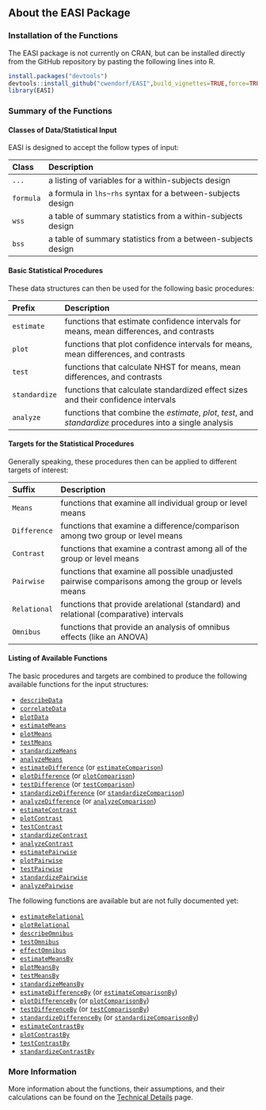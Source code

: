 ## About the EASI Package

### Installation of the Functions

The EASI package is not currently on CRAN, but can be installed directly from the GitHub repository by pasting the following lines into R.

``` r
install.packages("devtools")
devtools::install_github("cwendorf/EASI",build_vignettes=TRUE,force=TRUE)
library(EASI)
```

### Summary of the Functions

#### Classes of Data/Statistical Input 

EASI is designed to accept the follow types of input:

Class | Description
:-- | :--
`...` | a listing of variables for a within-subjects design
`formula` | a formula in `lhs~rhs` syntax for a between-subjects design 
`wss` | a table of summary statistics from a within-subjects design
`bss` | a table of summary statistics from a between-subjects design

#### Basic Statistical Procedures

These data structures can then be used for the following basic procedures:

Prefix | Description
:-- | :--
`estimate` | functions that estimate confidence intervals for means, mean differences, and contrasts
`plot` | functions that plot confidence intervals for means, mean differences, and contrasts
`test` | functions that calculate NHST for means, mean differences, and contrasts
`standardize` | functions that calculate standardized effect sizes and their confidence intervals
`analyze` | functions that combine the _estimate_, _plot_, _test_, and _standardize_ procedures into a single analysis

#### Targets for the Statistical Procedures

Generally speaking, these procedures then can be applied to different targets of interest:

Suffix | Description
:-- | :--
`Means` | functions that examine all individual group or level means
`Difference` | functions that examine a difference/comparison among two group or level means
`Contrast` | functions that examine a contrast among all of the group or level means
`Pairwise` | functions that examine all possible unadjusted pairwise comparisons among the group or levels means
`Relational` | functions that provide arelational (standard) and relational (comparative) intervals 
`Omnibus` | functions that provide an analysis of omnibus effects (like an ANOVA)

#### Listing of Available Functions

The basic procedures and targets are combined to produce the following available functions for the input structures:

- [`describeData`](./describeData.md)
- [`correlateData`](./correlateData.md)
- [`plotData`](./plotData.md)
- [`estimateMeans`](./estimateMeans.md)
- [`plotMeans`](./plotMeans.md)
- [`testMeans`](./testMeans.md)
- [`standardizeMeans`](./standardizeMeans.md)
- [`analyzeMeans`](./analyzeMeans.md)
- [`estimateDifference`](./estimateDifference.md) (or [`estimateComparison`](./estimateDifference.md))
- [`plotDifference`](./plotDifference.md) (or [`plotComparison`](./plotDifference.md))
- [`testDifference`](./testDifference.md) (or [`testComparison`](./testDifference.md))
- [`standardizeDifference`](./standardizeDifference.md) (or [`standardizeComparison`](./standardizeDifference.md))
- [`analyzeDifference`](./analyzeDifference.md) (or [`analyzeComparison`](./analyzeDifference.md))
- [`estimateContrast`](./estimateContrast.md)
- [`plotContrast`](./plotContrast)
- [`testContrast`](./testContrast.md)
- [`standardizeContrast`](./standardizeContrast.md) 
- [`analyzeContrast`](./analyzeContrast.md)
- [`estimatePairwise`](./estimatePairwise.md)
- [`plotPairwise`](./plotPairwise.md)
- [`testPairwise`](./testPairwise.md)
- [`standardizePairwise`](./standardizePairwise.md)
- [`analyzePairwise`](./analyzePairwise.md)

The following functions are available but are not fully documented yet:

- [`estimateRelational`](./estimateRelational.md)
- [`plotRelational`](./plotRelational.md)
- [`describeOmnibus`](./describeOmnibus.md)
- [`testOmnibus`](./testOmnibus.md)
- [`effectOmnibus`](./effectOmnibus.md)
- [`estimateMeansBy`](./estimateMeansBy.md)
- [`plotMeansBy`](./plotMeansBy.md)
- [`testMeansBy`](./testMeansBy.md)
- [`standardizeMeansBy`](./standardizeMeansBy.md)
- [`estimateDifferenceBy`](./estimateDifferenceBy.md) (or [`estimateComparisonBy`](./estimateDifferenceBy.md))
- [`plotDifferenceBy`](./plotDifferenceBy.md) (or [`plotComparisonBy`](./plotDifferenceBy.md))
- [`testDifferenceBy`](./testDifferenceBy.md) (or [`testComparisonBy`](./testDifferenceBy.md))
- [`standardizeDifferenceBy`](./standardizeDifferenceBy.md) (or [`standardizeComparisonBy`](./standardizeDifferenceBy.md))
- [`estimateContrastBy`](./estimateContrastBy.md)
- [`plotContrastBy`](./plotContrastBy.md)
- [`testContrastBy`](./testContrastBy.md)
- [`standardizeContrastBy`](./standardizedContrastBy.md)

### More Information

More information about the functions, their assumptions, and their calculations can be found on the [Technical Details](./TechnicalDetails.md) page.

